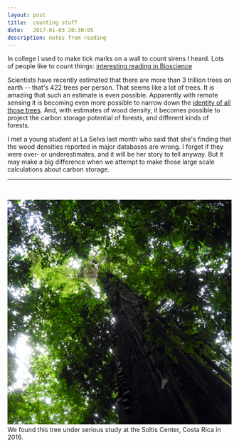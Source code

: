 ```yaml
---
layout: post
title:  counting stuff
date:   2017-01-03 20:30:05
description: notes from reading
---
```

In college I used to make tick marks on a wall to count sirens I heard. Lots of people like to count things: [interesting reading in Bioscience](http://bioscience.oxfordjournals.org/content/66/12/1013.full)

Scientists have recently estimated that there are more than 3 trillion trees on earth -- that's 422 trees per person. That seems like a lot of trees. It is amazing that such an estimate is even possible. Apparently with remote sensing it is becoming even more possible to narrow down the [identity of all those trees](http://www.tandfonline.com/doi/abs/10.1080/07038992.2016.1207484).  And, with estimates of wood density, it becomes possible to project the carbon storage potential of forests, and different kinds of forests.

I met a young student at La Selva last month who said that she's finding that the wood densities reported in major databases are wrong. I forget if they were over- or underestimates, and it will be her story to tell anyway. But it may make a big difference when we attempt to make those large scale calculations about carbon storage.<hr></hr>
<br/>


<div class="img_row">
	<img class="col three" src="/img/soltis_tree.JPG" />
</div>

<div class="col three caption" >
	We found this tree under serious study at the Soltis Center, Costa Rica in 2016. 
</div>
